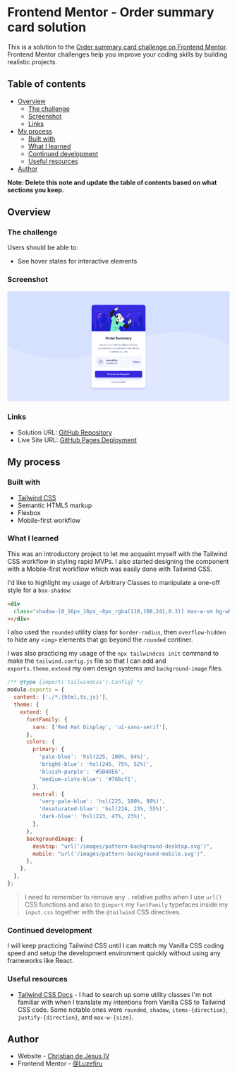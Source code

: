 # Frontend Mentor - Order summary card solution

This is a solution to the [Order summary card challenge on Frontend Mentor](https://www.frontendmentor.io/challenges/order-summary-component-QlPmajDUj). Frontend Mentor challenges help you improve your coding skills by building realistic projects.

## Table of contents

- [Overview](#overview)
  - [The challenge](#the-challenge)
  - [Screenshot](#screenshot)
  - [Links](#links)
- [My process](#my-process)
  - [Built with](#built-with)
  - [What I learned](#what-i-learned)
  - [Continued development](#continued-development)
  - [Useful resources](#useful-resources)
- [Author](#author)

**Note: Delete this note and update the table of contents based on what sections you keep.**

## Overview

### The challenge

Users should be able to:

- See hover states for interactive elements

### Screenshot

![](./requirements/website-screenshot.png)

### Links

- Solution URL: [GitHub Repository](https://github.com/Luzefiru/order-summary-component)
- Live Site URL: [GitHub Pages Deployment](https://luzefiru.github.io/order-summary-component/)

## My process

### Built with

- [Tailwind CSS](https://tailwindcss.com/)
- Semantic HTML5 markup
- Flexbox
- Mobile-first workflow

### What I learned

This was an introductory project to let me acquaint myself with the Tailwind CSS workflow in styling rapid MVPs. I also started designing the component with a Mobile-first workflow which was easily done with Tailwind CSS.

I'd like to highlight my usage of Arbitrary Classes to manipulate a one-off style for a `box-shadow`:

```html
<div
  class="shadow-[0_16px_16px_-8px_rgba(118,108,241,0.3)] max-w-sm bg-white m-6 flex flex-col rounded-2xl overflow-hidden justify-center"
></div>
```

I also used the `rounded` utility class for `border-radius`, then `overflow-hidden` to hide any `<img>` elements that go beyond the `rounded` continer.

I was also practicing my usage of the `npx tailwindcss init` command to make the `tailwind.config.js` file so that I can add and `exports.theme.extend` my own design systems and `background-image` files.

```js
/** @type {import('tailwindcss').Config} */
module.exports = {
  content: ['./*.{html,ts,js}'],
  theme: {
    extend: {
      fontFamily: {
        sans: ['Red Hat Display', 'ui-sans-serif'],
      },
      colors: {
        primary: {
          'pale-blue': 'hsl(225, 100%, 94%)',
          'bright-blue': 'hsl(245, 75%, 52%)',
          'bluish-purple': '#5B48E6',
          'medium-slate-blue': '#766cf1',
        },
        neutral: {
          'very-pale-blue': 'hsl(225, 100%, 98%)',
          'desaturated-blue': 'hsl(224, 23%, 55%)',
          'dark-blue': 'hsl(223, 47%, 23%)',
        },
      },
      backgroundImage: {
        desktop: "url('/images/pattern-background-desktop.svg')",
        mobile: "url('/images/pattern-background-mobile.svg')",
      },
    },
  },
};
```

> I need to remember to remove any `.` relative paths when I use `url()` CSS functions and also to `@import` my `fontFamily` typefaces inside my `input.css` together with the `@tailwind` CSS directives.

### Continued development

I will keep practicing Tailwind CSS until I can match my Vanilla CSS coding speed and setup the development environment quickly without using any frameworks like React.

### Useful resources

- [Tailwind CSS Docs](https://tailwindcss.com/docs) - I had to search up some utility classes I'm not familiar with when I translate my intentions from Vanilla CSS to Tailwind CSS code. Some notable ones were `rounded`, `shadow`, `items-{direction}`, `justify-{direction}`, and `max-w-{size}`.

## Author

- Website - [Christian de Jesus IV](https://luzefiru.github.io/Portfolio/)
- Frontend Mentor - [@Luzefiru](https://www.frontendmentor.io/profile/Luzefiru)
